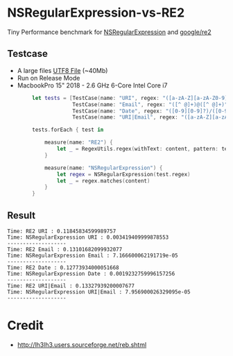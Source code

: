 # NSRegularExpression-vs-RE2
Tiny Performance benchmark for [NSRegularExpression](https://developer.apple.com/documentation/foundation/nsregularexpression) and [google/re2](https://github.com/google/re2)

## Testcase
- A large files [UTF8 File](https://github.com/NghiaTranUIT/NSRegularExpression-vs-RE2/blob/master/WebView/howto.txt) (~40Mb)
- Run on Release Mode
- MacbookPro 15" 2018 - 2.6 GHz 6-Core Intel Core i7

```swift
        let tests = [TestCase(name: "URI", regex: "([a-zA-Z][a-zA-Z0-9]*)://([^ /]+)(/[^ ]*)?"),
                     TestCase(name: "Email", regex: "([^ @]+)@([^ @]+)"),
                     TestCase(name: "Date", regex: "([0-9][0-9]?)/([0-9][0-9]?)/([0-9][0-9]([0-9][0-9])?)"),
                     TestCase(name: "URI|Email", regex: "([a-zA-Z][a-zA-Z0-9]*)://([^ /]+)(/[^ ]*)?|([^ @]+)@([^ @]+)")]

        tests.forEach { test in

            measure(name: "RE2") {
                let _ = RegexUtils.regex(withText: content, pattern: test.regex)
            }

            measure(name: "NSRegularExpression") {
                let regex = NSRegularExpression(test.regex)
                let _ = regex.matches(content)
            }
        }
```

## Result
```
Time: RE2 URI : 0.11845834599989757
Time: NSRegularExpression URI : 0.003419409999878553
-------------------
Time: RE2 Email : 0.13101682099932077
Time: NSRegularExpression Email : 7.166600062191719e-05
-------------------
Time: RE2 Date : 0.12773934000051668
Time: NSRegularExpression Date : 0.0019232759996157256
-------------------
Time: RE2 URI|Email : 0.13327939200007677
Time: NSRegularExpression URI|Email : 7.956900026329095e-05
-------------------

```

# Credit
- http://lh3lh3.users.sourceforge.net/reb.shtml
